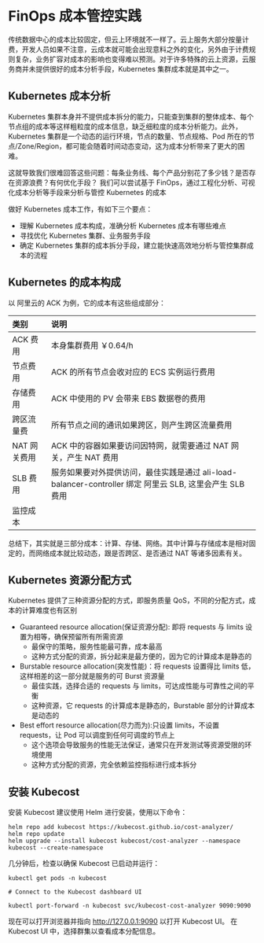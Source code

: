 # FinOps 成本管控实践

传统数据中心的成本比较固定，但云上环境就不一样了。云上服务大部分按量计费，开发人员如果不注意，云成本就可能会出现意料之外的变化，另外由于计费规则复杂，业务扩容对成本的影响也变得难以预测。对于许多特殊的云上资源，云服务商并未提供很好的成本分析手段，Kubernetes 集群成本就是其中之一。


## Kubernetes 成本分析

 Kubernetes 集群本身并不提供成本拆分的能力，只能查到集群的整体成本、每个节点组的成本等这样粗粒度的成本信息，缺乏细粒度的成本分析能力。此外，Kubernetes 集群是一个动态的运行环境，节点的数量、节点规格、Pod 所在的节点/Zone/Region，都可能会随着时间动态变动，这为成本分析带来了更大的困难。

这就导致我们很难回答这些问题：每条业务线、每个产品分别花了多少钱？是否存在资源浪费？有何优化手段？ 我们可以尝试基于 FinOps，通过工程化分析、可视化成本分析等手段来分析与管控 Kubernetes 的成本 

做好 Kubernetes 成本工作，有如下三个要点：

- 理解 Kubernetes 成本构成，准确分析 Kubernetes 成本有哪些难点
- 寻找优化 Kubernetes 集群、业务服务手段
- 确定 Kubernetes 集群的成本拆分手段，建立能快速高效地分析与管控集群成本的流程


## Kubernetes 的成本构成

以 阿里云的 ACK 为例，它的成本有这些组成部分：


|类别|说明|
|:--|:--|
| ACK 费用 |本身集群费用 ￥0.64/h|
| 节点费用 | ACK 的所有节点会收对应的 ECS 实例运行费用 |
| 存储费用 | ACK 中使用的 PV 会带来 EBS 数据卷的费用|
| 跨区流量费 | 所有节点之间的通讯如果跨区，则产生跨区流量费用|
| NAT 网关费用 | ACK 中的容器如果要访问因特网，就需要通过 NAT 网关，产生 NAT 费用|
| SLB 费用 | 服务如果要对外提供访问，最佳实践是通过 ali-load-balancer-controller 绑定 阿里云 SLB, 这里会产生 SLB 费用|
| 监控成本 | |


总结下，其实就是三部分成本：计算、存储、网络。其中计算与存储成本是相对固定的，而网络成本就比较动态，跟是否跨区、是否通过 NAT 等诸多因素有关。

## Kubernetes 资源分配方式

Kubernetes 提供了三种资源分配的方式，即服务质量 QoS，不同的分配方式，成本的计算难度也有区别

- Guaranteed resource allocation(保证资源分配): 即将 requests 与 limits 设置为相等，确保预留所有所需资源
	- 最保守的策略，服务性能最可靠，成本最高
	- 这种方式分配的资源，拆分起来是最方便的，因为它的计算成本是静态的
- Burstable resource allocation(突发性能)：将 requests 设置得比 limits 低，这样相差的这一部分就是服务的可 Burst 资源量
	- 最佳实践，选择合适的 requests 与 limits，可达成性能与可靠性之间的平衡
	- 这种资源，它 requests 的计算成本是静态的，Burstable 部分的计算成本是动态的
- Best effort resource allocation(尽力而为):只设置 limits，不设置 requests，让 Pod 可以调度到任何可调度的节点上
	- 这个选项会导致服务的性能无法保证，通常只在开发测试等资源受限的环境使用
	- 这种方式分配的资源，完全依赖监控指标进行成本拆分

## 安装 Kubecost

安装 Kubecost 建议使用 Helm 进行安装，使用以下命令：
```
helm repo add kubecost https://kubecost.github.io/cost-analyzer/
helm repo update
helm upgrade --install kubecost kubecost/cost-analyzer --namespace kubecost --create-namespace
```

几分钟后，检查以确保 Kubecost 已启动并运行：

```
kubectl get pods -n kubecost

# Connect to the Kubecost dashboard UI

kubectl port-forward -n kubecost svc/kubecost-cost-analyzer 9090:9090
```

现在可以打开浏览器并指向 http://127.0.0.1:9090 以打开 Kubecost UI。 在 Kubecost UI 中，选择群集以查看成本分配信息。
